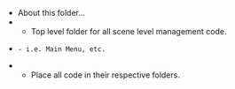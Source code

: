* About this folder...
*   - Top level folder for all scene level management code.
*     - i.e. Main Menu, etc.
*   - Place all code in their respective folders.
